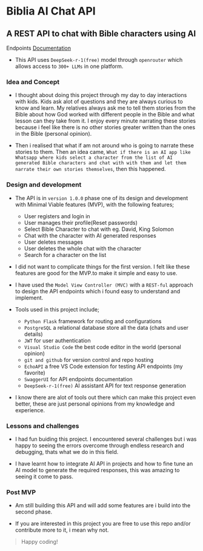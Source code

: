 # Biblia AI Chat API
## A REST API to chat with Bible characters using AI

Endpoints [Documentation](https://bible-ai-rnlc.onrender.com/docs/)

- This API uses `DeepSeek-r-1(free)` model through `openrouter` which allows access to `300+ LLMs` in one platform.

### Idea and Concept
- I thought about doing this project through my day to day interactions with kids. Kids ask alot of questions and they are always curious to know and learn. My relatives always ask me to tell them stories from the Bible about how God worked with different people in the Bible and what lesson can they take from it. I enjoy every minute narrating these stories because i feel like there is no other stories greater written than the ones in the Bible (personal opinion). <br>

- Then i realised that what if am not around who is going to narrate these stories to them. Then an idea came, `What if there is an AI app like Whatsapp where kids select a character from the list of AI generated Bible characters and chat with with them and let them narrate their own stories themselves`, then this happened.

### Design and development
- The API is in `version 1.0.0` phase one of its design and development with Minimal Viable features (MVP), with the following features;
    - User registers and login in
    - User manages their profile(Reset passwords)
    - Select Bible Character to chat with eg. David, King Solomon
    - Chat with the character with AI generated responses
    - User deletes messages
    - User deletes the whole chat with the character
    - Search for a character on the list

- I did not want to complicate things for the first version. I felt like these features are good for the MVP.to make it simple and easy to use.

- I have used the `Model View Controller (MVC)` with a `REST-ful` approach to design the API endpoints which i found easy to understand and implement.

- Tools used in this project include; 
    - `Python Flask` framework for routing and configurations
    - `PostgreSQL` a relational database store all the data (chats and user details)
    - `JWT` for user authentication
    - `Visual Studio Code` the best code editor in the world (personal opinion)
    - `git and github` for version control and repo hosting
    - `EchoAPI` a free VS Code extension for testing API endpoints (my favorite)
    - `SwaggerUI` for API endpoints documentation
    - `DeepSeek-r-1(free)` AI assistant API for text response generation

- I know there are alot of tools out there which can make this project even better, these are just personal opinions from my knowledge and experience.

### Lessons and challenges
- I had fun buiding this project. I encountered several challenges but i was happy to seeing the errors overcome through endless research and debugging, thats what we do in this field.

- I have learnt how to integrate AI API in projects and how to fine tune an AI model to generate the required responses, this was amazing to seeing it come to pass.

### Post MVP
- Am still building this API and will add some features are i build into the second phase.

- If you are interested in this project you are free to use this repo and/or contribute more to it, i mean why not.

> Happy coding!
